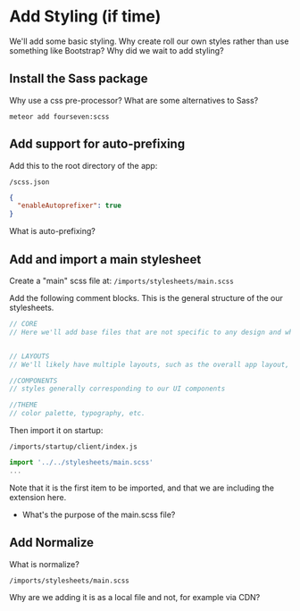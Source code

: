 # Add Styling (if time)

We'll add some basic styling.
Why create roll our own styles rather than use something like Bootstrap?
Why did we wait to add styling?

## Install the Sass package
Why use a css pre-processor?
What are some alternatives to Sass?

``` meteor add fourseven:scss ```

## Add support for auto-prefixing

Add this to the root directory of the app:

``` /scss.json ```

```json
{
  "enableAutoprefixer": true
}
```
What is auto-prefixing?

## Add and import a main stylesheet

Create a "main" scss file at: 
```/imports/stylesheets/main.scss ```

Add the following comment blocks.  This is the general structure of the our stylesheets.

```js
// CORE
// Here we'll add base files that are not specific to any design and which support other stylesheets


// LAYOUTS
// We'll likely have multiple layouts, such as the overall app layout, a centered layout for a login view and more.

//COMPONENTS
// styles generally corresponding to our UI components

//THEME
// color palette, typography, etc.

```

Then import it on startup:

``` /imports/startup/client/index.js ```

```js
import '../../stylesheets/main.scss'
...
```
Note that it is the first item to be imported, and that we are including the extension here.

- What's the purpose of the main.scss file?


## Add Normalize
What is normalize?

```/imports/stylesheets/main.scss ```

Why are we adding it is as a local file and not, for example via CDN?
